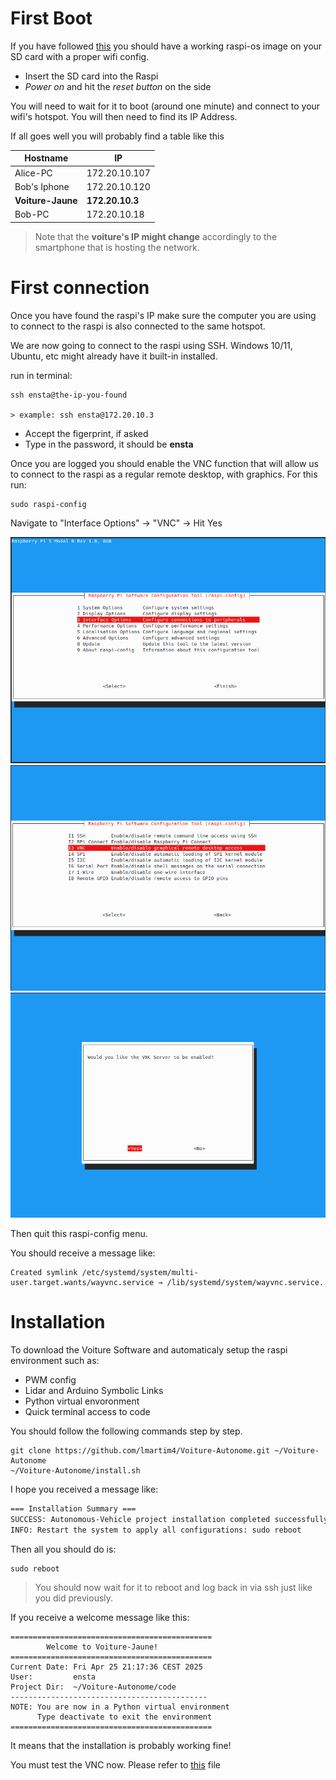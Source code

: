 # First Boot

If you have followed [this](/docs/A_IMAGE_CREATOR.md) you should have a working raspi-os image on your SD card with a proper wifi config.

- Insert the SD card into the Raspi
- _Power on_ and hit the _reset button_ on the side

You will need to wait for it to boot (around one minute) and connect to your wifi's hotspot. You will then need to find its IP Address.

If all goes well you will probably find a table like this


| Hostname | IP |
| -------- | --- |
| Alice-PC      | 172.20.10.107 |
| Bob's Iphone  | 172.20.10.120 | 
| **Voiture-Jaune** | **172.20.10.3**   | 
| Bob-PC | 172.20.10.18 | 


> Note that the **voiture's IP might change** accordingly to the smartphone that is hosting the network.

# First connection

Once you have found the raspi's IP make sure the computer you are using to connect to the raspi is also connected to the same hotspot.

We are now going to connect to the raspi using SSH. Windows 10/11, Ubuntu, etc might already have it built-in installed.

run in terminal:

```
ssh ensta@the-ip-you-found

> example: ssh ensta@172.20.10.3
```

* Accept the figerprint, if asked
* Type in the password, it should be **ensta**

Once you are logged you should enable the VNC function that will allow us to connect to the raspi as a regular remote desktop, with graphics. For this run:

```
sudo raspi-config
```

Navigate to "Interface Options" -> "VNC" -> Hit Yes

![](/docs/raspi_config/step1.png)
![](/docs/raspi_config/step2.png)
![](/docs/raspi_config/step3.png)

Then quit this raspi-config menu.

You should receive a message like:

```
Created symlink /etc/systemd/system/multi-user.target.wants/wayvnc.service → /lib/systemd/system/wayvnc.service.
```

# Installation

To download the Voiture Software and automaticaly setup the raspi environment such as: 

- PWM config
- Lidar and Arduino Symbolic Links
- Python virtual envoronment
- Quick terminal access to code

You should follow the following commands step by step.

```
git clone https://github.com/lmartim4/Voiture-Autonome.git ~/Voiture-Autonome
~/Voiture-Autonome/install.sh
```

I hope you received a message like:

```bash
=== Installation Summary ===
SUCCESS: Autonomous-Vehicle project installation completed successfully!
INFO: Restart the system to apply all configurations: sudo reboot
```

Then all you should do is:

```
sudo reboot
```

> You should now wait for it to reboot and log back in via ssh just like you did previously.

If you receive a welcome message like this:

```
=============================================
        Welcome to Voiture-Jaune!
=============================================
Current Date: Fri Apr 25 21:17:36 CEST 2025
User:         ensta
Project Dir:  ~/Voiture-Autonome/code
--------------------------------------------
NOTE: You are now in a Python virtual environment
      Type deactivate to exit the environment
=============================================
```

It means that the installation is probably working fine!

You must test the VNC now. Please refer to [this](/docs/A_VNC.md) file